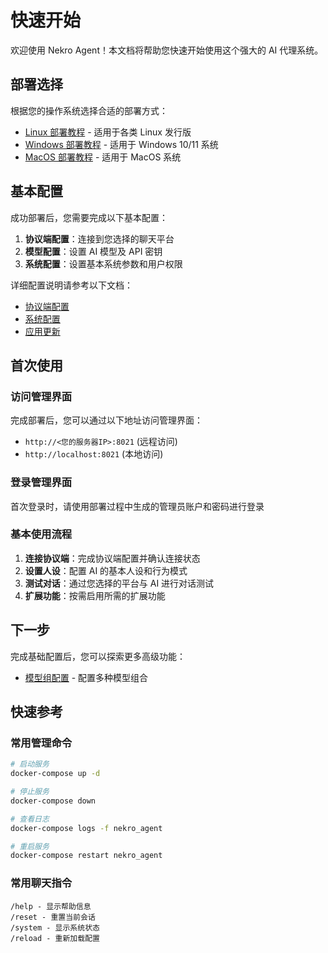 # 快速开始

欢迎使用 Nekro Agent！本文档将帮助您快速开始使用这个强大的 AI 代理系统。

## 部署选择

根据您的操作系统选择合适的部署方式：

- [Linux 部署教程](/docs/guide/deploy/linux) - 适用于各类 Linux 发行版
- [Windows 部署教程](/docs/guide/deploy/windows) - 适用于 Windows 10/11 系统
- [MacOS 部署教程](/docs/guide/deploy/macos) - 适用于 MacOS 系统

## 基本配置

成功部署后，您需要完成以下基本配置：

1. **协议端配置**：连接到您选择的聊天平台
2. **模型配置**：设置 AI 模型及 API 密钥
3. **系统配置**：设置基本系统参数和用户权限

详细配置说明请参考以下文档：

- [协议端配置](/docs/guide/config/protocol)
- [系统配置](/docs/guide/config/system)
- [应用更新](/docs/guide/config/update)

## 首次使用

### 访问管理界面

完成部署后，您可以通过以下地址访问管理界面：

- `http://<您的服务器IP>:8021` (远程访问)
- `http://localhost:8021` (本地访问)

### 登录管理界面

首次登录时，请使用部署过程中生成的管理员账户和密码进行登录

### 基本使用流程

1. **连接协议端**：完成协议端配置并确认连接状态
2. **设置人设**：配置 AI 的基本人设和行为模式
3. **测试对话**：通过您选择的平台与 AI 进行对话测试
4. **扩展功能**：按需启用所需的扩展功能

## 下一步

完成基础配置后，您可以探索更多高级功能：

- [模型组配置](/docs/advanced/model-config) - 配置多种模型组合

## 快速参考

### 常用管理命令

```bash
# 启动服务
docker-compose up -d

# 停止服务
docker-compose down

# 查看日志
docker-compose logs -f nekro_agent

# 重启服务
docker-compose restart nekro_agent
```

### 常用聊天指令

```
/help - 显示帮助信息
/reset - 重置当前会话
/system - 显示系统状态
/reload - 重新加载配置
```
